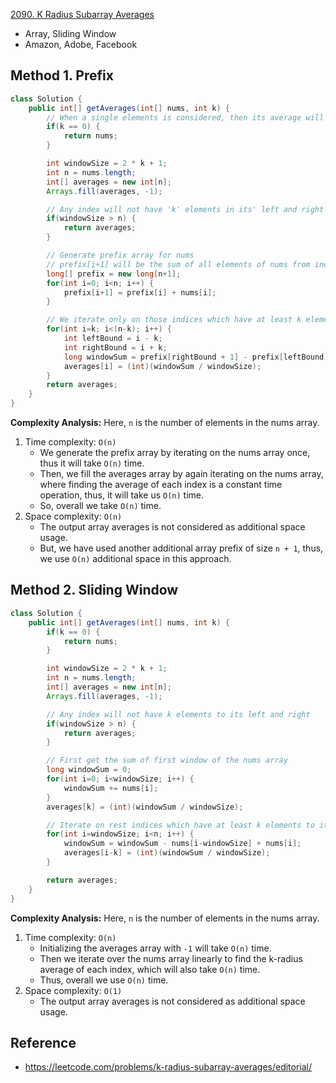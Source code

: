 [2090. K Radius Subarray Averages](https://leetcode.com/problems/k-radius-subarray-averages/description/)

* Array, Sliding Window
* Amazon, Adobe, Facebook


## Method 1. Prefix
```Java
class Solution {
    public int[] getAverages(int[] nums, int k) {
        // When a single elements is considered, then its average will be the number itself
        if(k == 0) {
            return nums;
        }

        int windowSize = 2 * k + 1;
        int n = nums.length;
        int[] averages = new int[n];
        Arrays.fill(averages, -1);

        // Any index will not have 'k' elements in its' left and right
        if(windowSize > n) {
            return averages;
        }

        // Generate prefix array for nums
        // prefix[i+1] will be the sum of all elements of nums from index 0 to i
        long[] prefix = new long[n+1];
        for(int i=0; i<n; i++) {
            prefix[i+1] = prefix[i] + nums[i];
        }

        // We iterate only on those indices which have at least k elements in their left and right
        for(int i=k; i<(n-k); i++) {
            int leftBound = i - k;
            int rightBound = i + k;
            long windowSum = prefix[rightBound + 1] - prefix[leftBound];
            averages[i] = (int)(windowSum / windowSize);
        }
        return averages;
    }
}
```
**Complexity Analysis:**
Here, `n` is the number of elements in the nums array.
1. Time complexity: `O(n)`
    * We generate the prefix array by iterating on the nums array once, thus it will take `O(n)` time.
    * Then, we fill the averages array by again iterating on the nums array, where finding the average of each index is a constant time operation, thus, it will take us `O(n)` time.
    * So, overall we take `O(n)` time.
2. Space complexity: `O(n)`
    * The output array averages is not considered as additional space usage.
    * But, we have used another additional array prefix of size `n + 1`, thus, we use `O(n)` additional space in this approach.


## Method 2. Sliding Window
```Java
class Solution {
    public int[] getAverages(int[] nums, int k) {
        if(k == 0) {
            return nums;
        }

        int windowSize = 2 * k + 1;
        int n = nums.length;
        int[] averages = new int[n];
        Arrays.fill(averages, -1);

        // Any index will not have k elements to its left and right
        if(windowSize > n) {
            return averages;
        }

        // First get the sum of first window of the nums array
        long windowSum = 0;
        for(int i=0; i<windowSize; i++) {
            windowSum += nums[i];
        }
        averages[k] = (int)(windowSum / windowSize);

        // Iterate on rest indices which have at least k elements to its left and right
        for(int i=windowSize; i<n; i++) {
            windowSum = windowSum - nums[i-windowSize] + nums[i];
            averages[i-k] = (int)(windowSum / windowSize);
        }

        return averages;
    }
}
```
**Complexity Analysis:**
Here, `n` is the number of elements in the nums array.
1. Time complexity: `O(n)`
    * Initializing the averages array with `-1` will take `O(n)` time.
    * Then we iterate over the nums array linearly to find the k-radius average of each index, which will also take `O(n)` time.
    * Thus, overall we use `O(n)` time.
2. Space complexity: `O(1)`
    * The output array averages is not considered as additional space usage.


## Reference
* https://leetcode.com/problems/k-radius-subarray-averages/editorial/
